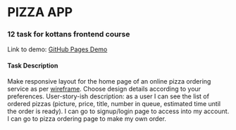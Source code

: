 # PIZZA APP

### 12 task for kottans frontend course

Link to demo: [GitHub Pages Demo](https://juliamokh.github.io/assignments_juliamokh/pizza_app/)

#### Task Description

Make responsive layout for the home page of an online pizza ordering service as per [wireframe](https://github.com/kottans/frontend/blob/master/img/pizza-manager.png). Choose design details according to your preferences. User-story-ish description: as a user I can see the list of ordered pizzas (picture, price, title, number in queue, estimated time until the order is ready). I can go to signup/login page to access into my account. I can go to pizza ordering page to make my own order.